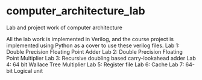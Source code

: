 # computer_architecture_lab
Lab and project work of computer architecture

All the lab work is implemented in Verilog, and the course project is implemented using Python as a cover to use these verilog files.
Lab 1: Double Precision Floating Point Adder
Lab 2: Double Precision Floating Point Multiplier
Lab 3: Recursive doubling based carry-lookahead adder
Lab 4: 64 bit Wallace Tree Multiplier
Lab 5: Register file
Lab 6: Cache
Lab 7: 64-bit Logical unit
